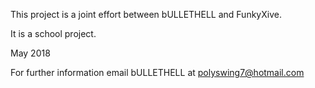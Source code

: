 This project is a joint effort between bULLETHELL and FunkyXive.

It is a school project.

May 2018

For further information email bULLETHELL at polyswing7@hotmail.com